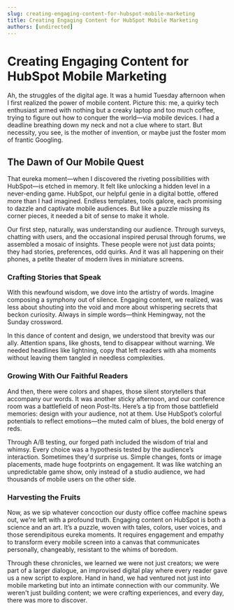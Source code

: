 ```yaml
---
slug: creating-engaging-content-for-hubspot-mobile-marketing
title: Creating Engaging Content for HubSpot Mobile Marketing
authors: [undirected]
---
```


# Creating Engaging Content for HubSpot Mobile Marketing

Ah, the struggles of the digital age. It was a humid Tuesday afternoon when I first realized the power of mobile content. Picture this: me, a quirky tech enthusiast armed with nothing but a creaky laptop and too much coffee, trying to figure out how to conquer the world—via mobile devices. I had a deadline breathing down my neck and not a clue where to start. But necessity, you see, is the mother of invention, or maybe just the foster mom of frantic Googling.

## The Dawn of Our Mobile Quest

That eureka moment—when I discovered the riveting possibilities with HubSpot—is etched in memory. It felt like unlocking a hidden level in a never-ending game. HubSpot, our helpful genie in a digital bottle, offered more than I had imagined. Endless templates, tools galore, each promising to dazzle and captivate mobile audiences. But like a puzzle missing its corner pieces, it needed a bit of sense to make it whole.

Our first step, naturally, was understanding our audience. Through surveys, chatting with users, and the occasional inspired perusal through forums, we assembled a mosaic of insights. These people were not just data points; they had stories, preferences, odd quirks. And it was all happening on their phones, a petite theater of modern lives in miniature screens. 

### Crafting Stories that Speak

With this newfound wisdom, we dove into the artistry of words. Imagine composing a symphony out of silence. Engaging content, we realized, was less about shouting into the void and more about whispering secrets that beckon curiosity. Always in simple words—think Hemingway, not the Sunday crossword.

In this dance of content and design, we understood that brevity was our ally. Attention spans, like ghosts, tend to disappear without warning. We needed headlines like lightning, copy that left readers with aha moments without leaving them tangled in needless complexities.

### Growing With Our Faithful Readers

And then, there were colors and shapes, those silent storytellers that accompany our words. It was another sticky afternoon, and our conference room was a battlefield of neon Post-Its. Here’s a tip from those battlefield memories: design with your audience, not at them. Use HubSpot’s colorful potentials to reflect emotions—the muted calm of blues, the bold energy of reds.

Through A/B testing, our forged path included the wisdom of trial and whimsy. Every choice was a hypothesis tested by the audience’s interaction. Sometimes they'd surprise us. Simple changes, fonts or image placements, made huge footprints on engagement. It was like watching an unpredictable game show, only instead of a studio audience, we had thousands of mobile users on the other side.

### Harvesting the Fruits

Now, as we sip whatever concoction our dusty office coffee machine spews out, we're left with a profound truth. Engaging content on HubSpot is both a science and an art. It’s a puzzle, woven with tales, colors, user voices, and those serendipitous eureka moments. It requires engagement and empathy to transform every mobile screen into a canvas that communicates personally, changeably, resistant to the whims of boredom.

Through these chronicles, we learned we were not just creators; we were part of a larger dialogue, an improvised digital play where every reader gave us a new script to explore. Hand in hand, we had ventured not just into mobile marketing but into an intimate connection with our community. We weren't just building content; we were crafting experiences, and every day, there was more to discover.